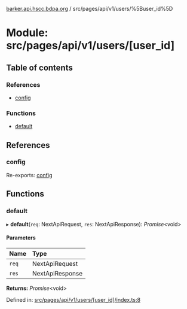 [barker.api.hscc.bdpa.org][1] / src/pages/api/v1/users/%5Buser_id%5D

# Module: src/pages/api/v1/users/\[user_id]

## Table of contents

### References

- [config][2]

### Functions

- [default][3]

## References

### config

Re-exports: [config][4]

## Functions

### default

▸ **default**(`req`: NextApiRequest, `res`: NextApiResponse): _Promise_\<void>

#### Parameters

| Name  | Type            |
| :---- | :-------------- |
| `req` | NextApiRequest  |
| `res` | NextApiResponse |

**Returns:** _Promise_\<void>

Defined in: [src/pages/api/v1/users/\[user_id\]/index.ts:8][5]

[1]: ../README.md
[2]: src_pages_api_v1_users__user_id_.md#config
[3]: src_pages_api_v1_users__user_id_.md#default
[4]: src_backend_middleware.md#config

[5]:
https://github.com/nhscc/barker.api.hscc.bdpa.org/blob/37281dd/src/pages/api/v1/users/[user_id]/index.ts#L8
